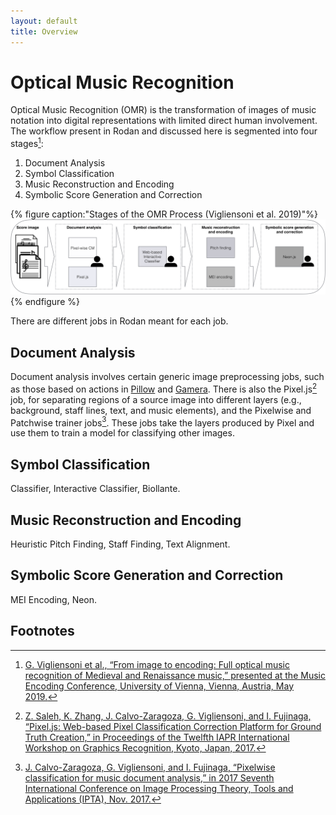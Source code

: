```yaml
---
layout: default
title: Overview
---
```


# Optical Music Recognition

Optical Music Recognition (OMR) is the transformation of images of music notation into digital representations with limited direct human involvement.
The workflow present in Rodan and discussed here is segmented into four stages[^1]:

1. Document Analysis
2. Symbol Classification
3. Music Reconstruction and Encoding
4. Symbolic Score Generation and Correction

{% figure caption:"Stages of the OMR Process (Vigliensoni et al. 2019)"%}
![](assets/omr_stages.png)
{% endfigure %}

There are different jobs in Rodan meant for each job.

## Document Analysis

Document analysis involves certain generic image preprocessing jobs, such as those based on actions in [Pillow](https://python-pillow.org/) and [Gamera](https://gamera.informatik.hsnr.de/).
There is also the Pixel.js[^2] job, for separating regions of a source image into different layers (e.g., background, staff lines, text, and music elements), and
the Pixelwise and Patchwise trainer jobs[^3]. These jobs take the layers produced by Pixel and use them to train a model for
classifying other images.

## Symbol Classification

Classifier, Interactive Classifier, Biollante.

## Music Reconstruction and Encoding

Heuristic Pitch Finding, Staff Finding, Text Alignment.

## Symbolic Score Generation and Correction

MEI Encoding, Neon.

## Footnotes

[^1]: [G. Vigliensoni et al., “From image to encoding: Full optical music recognition of Medieval and Renaissance music,” presented at the Music Encoding Conference, University of Vienna, Vienna, Austria, May 2019.](https://music-encoding.org/conference/2019/abstracts_mec2019/vigliensoni19from%20camera%20ready.pdf)
[^2]: [Z. Saleh, K. Zhang, J. Calvo-Zaragoza, G. Vigliensoni, and I. Fujinaga, “Pixel.js: Web-based Pixel Classification Correction Platform for Ground Truth Creation,” in Proceedings of the Twelfth IAPR International Workshop on Graphics Recognition, Kyoto, Japan, 2017.](https://doi.org/10.1109/ICDAR.2017.267)
[^3]: [J. Calvo-Zaragoza, G. Vigliensoni, and I. Fujinaga, “Pixelwise classification for music document analysis,” in 2017 Seventh International Conference on Image Processing Theory, Tools and Applications (IPTA), Nov. 2017.](https://doi.org/10.3390/app8050654)
